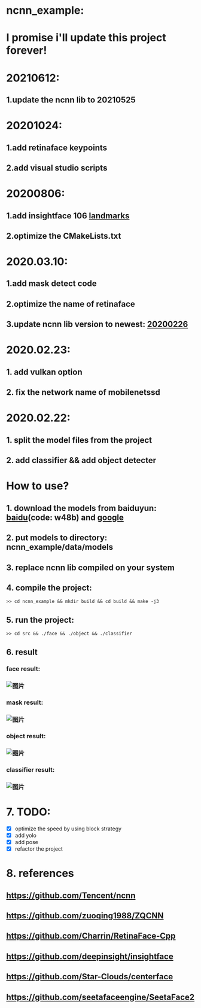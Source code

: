 # **ncnn_example:**
# **I promise i'll update this project forever!**

# 20210612:
## 1.update the ncnn lib to 20210525
# 20201024:
## 1.add retinaface keypoints
## 2.add visual studio scripts
# 20200806:
## 1.add insightface 106 [landmarks](!https://github.com/deepinsight/insightface/tree/master/alignment/coordinateReg)
## 2.optimize the CMakeLists.txt
# 2020.03.10:
## 1.add mask detect code
## 2.optimize the name of retinaface 
## 3.update ncnn lib version to newest:  [20200226](!https://github.com/Tencent/ncnn/tree/20200226)
# 2020.02.23: 
## 1. add vulkan option
## 2. fix the network name of mobilenetssd 
# 2020.02.22: 
## 1. split the model files from the project
## 2. add classifier && add object detecter 
# **How to use?**
## 1. download the models from baiduyun: [baidu](https://pan.baidu.com/s/15wg10Ry6-5a2wa5MIJbNww)(code: w48b) and [google](https://drive.google.com/drive/folders/1kZ96ehstrlDMIH5HF8NHYYkD40yttxmd?usp=sharing)
## 2. put models to directory: ncnn_example/data/models 
## 3. replace ncnn lib compiled on your system
## 4. compile the project:
```
>> cd ncnn_example && mkdir build && cd build && make -j3 
```
## 5. run the project:
```
>> cd src && ./face && ./object && ./classifier
```
## 6. result
### face result:
### ![图片](https://github.com/MirrorYuChen/ncnn_example/blob/master/data/images/result.jpg)
### mask result:
### ![图片](https://github.com/MirrorYuChen/ncnn_example/blob/master/data/images/mask_result.jpg)
### object result:
### ![图片](https://github.com/MirrorYuChen/ncnn_example/blob/master/data/images/object_result.jpg)
### classifier result:
### ![图片](https://github.com/MirrorYuChen/ncnn_example/blob/master/data/images/classify_result.jpg)

# 7. TODO:
- [x] optimize the speed by using block strategy
- [x] add yolo
- [x] add pose
- [x] refactor the project

# 8. references
## https://github.com/Tencent/ncnn
## https://github.com/zuoqing1988/ZQCNN
## https://github.com/Charrin/RetinaFace-Cpp
## https://github.com/deepinsight/insightface
## https://github.com/Star-Clouds/centerface
## https://github.com/seetafaceengine/SeetaFace2
